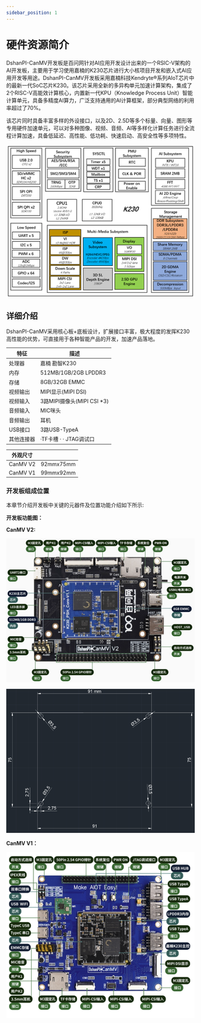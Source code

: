 ```yaml
---
sidebar_position: 1
---
```


# 硬件资源简介

DshanPI-CanMV开发板是百问网针对AI应用开发设计出来的一个RSIC-V架构的AI开发板，主要用于学习使用嘉楠的K230芯片进行大小核项目开发和嵌入式AI应用开发等用途。DshanPI-CanMV开发板采用嘉楠科技Kendryte®系列AIoT芯片中的最新一代SoC芯片K230。该芯片采用全新的多异构单元加速计算架构，集成了2个RISC-V高能效计算核心，内置新一代KPU（Knowledge Process Unit）智能计算单元，具备多精度AI算力，广泛支持通用的AI计算框架，部分典型网络的利用率超过了70%。

该芯片同时具备丰富多样的外设接口，以及2D、2.5D等多个标量、向量、图形等专用硬件加速单元，可以对多种图像、视频、音频、AI等多样化计算任务进行全流程计算加速，具备低延迟、高性能、低功耗、快速启动、高安全性等多项特性。

![K230_block_diagram1](${images}/K230_block_diagram1.png)



## 详细介绍

DshanPI-CanMV采用核心板+底板设计，扩展接口丰富，极大程度的发挥K230高性能的优势，可直接用于各种智能产品的开发，加速产品落地。

| 特征       | 描述                       |
| ---------- | -------------------------- |
| 处理器     | 嘉楠 勘智K230              |
| 内存       | 512MB/1GB/2GB LPDDR3       |
| 存储       | 8GB/32GB EMMC              |
| 视频输出   | MIPI显示(MIPI DSI)         |
| 视频输入   | 3路MIPI摄像头(MIPI CSI *3) |
| 音频输入   | MIC咪头                    |
| 音频输出   | 耳机                       |
| USB接口    | 3路USB-TypeA               |
| 其他连接器 | ·TF卡槽 · · JTAG调试口     |

| 外观尺寸 |           |
| -------- | --------- |
| CanMV V2 | 92mmx75mm |
| CanMV V1 | 99mmx92mm |



### 开发板组成位置

 本章节介绍开发板中关键的元器件及位置功能介绍如下所示:

**开发板功能图：**

**CanMV V2:**

![image-20250421101816321](${images}/image-20250421101816321.png)

![image-20250724101640246](${images}/image-20250724101640246.png)

**CanMV V1：**

![image-20240729155648319](${images}/image-20240729155648319.png)
